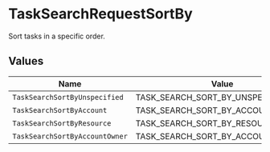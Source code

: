 # TaskSearchRequestSortBy

 Sort tasks in a specific order.



## Values

| Name                              | Value                             |
| --------------------------------- | --------------------------------- |
| `TaskSearchSortByUnspecified`     | TASK_SEARCH_SORT_BY_UNSPECIFIED   |
| `TaskSearchSortByAccount`         | TASK_SEARCH_SORT_BY_ACCOUNT       |
| `TaskSearchSortByResource`        | TASK_SEARCH_SORT_BY_RESOURCE      |
| `TaskSearchSortByAccountOwner`    | TASK_SEARCH_SORT_BY_ACCOUNT_OWNER |
